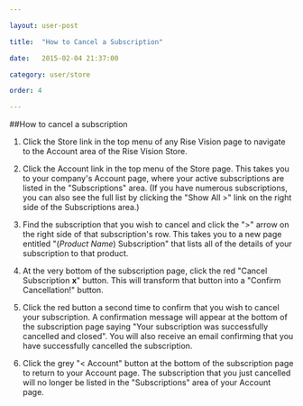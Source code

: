 ```yaml
---

layout: user-post

title:  "How to Cancel a Subscription"

date:   2015-02-04 21:37:00

category: user/store

order: 4

---
```


##How to cancel a subscription

1. Click the Store link in the top menu of any Rise Vision page to navigate to the Account area of the Rise Vision Store.

2. Click the Account link in the top menu of the Store page. This takes you to your company's Account page, where your active subscriptions are listed in the "Subscriptions" area. (If you have numerous subscriptions, you can also see the full list by clicking the "Show All >" link on the right side of the Subscriptions area.)

3. Find the subscription that you wish to cancel and click the ">" arrow on the right side of that subscription's row. This takes you to a new page entitled "(*Product Name*) Subscription" that lists all of the details of your subscription to that product.

4. At the very bottom of the subscription page, click the red "Cancel Subscription **x**" button. This will transform that button into a "Confirm Cancellation!" button. 

5. Click the red button a second time to confirm that you wish to cancel your subscription.  A confirmation message will appear at the bottom of the subscription page saying "Your subscription was successfully cancelled and closed". You will also receive an email confirming that you have successfully cancelled the subscription.

6. Click the grey "< Account" button at the bottom of the subscription page to return to your Account page. The subscription that you just cancelled will no longer be listed in the "Subscriptions" area of your Account page.
